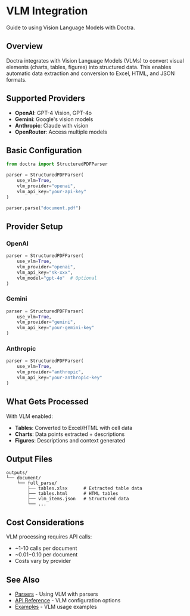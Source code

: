 # VLM Integration

Guide to using Vision Language Models with Doctra.

## Overview

Doctra integrates with Vision Language Models (VLMs) to convert visual elements (charts, tables, figures) into structured data. This enables automatic data extraction and conversion to Excel, HTML, and JSON formats.

## Supported Providers

- **OpenAI**: GPT-4 Vision, GPT-4o
- **Gemini**: Google's vision models
- **Anthropic**: Claude with vision
- **OpenRouter**: Access multiple models

## Basic Configuration

```python
from doctra import StructuredPDFParser

parser = StructuredPDFParser(
    use_vlm=True,
    vlm_provider="openai",
    vlm_api_key="your-api-key"
)

parser.parse("document.pdf")
```

## Provider Setup

### OpenAI

```python
parser = StructuredPDFParser(
    use_vlm=True,
    vlm_provider="openai",
    vlm_api_key="sk-xxx",
    vlm_model="gpt-4o"  # Optional
)
```

### Gemini

```python
parser = StructuredPDFParser(
    use_vlm=True,
    vlm_provider="gemini",
    vlm_api_key="your-gemini-key"
)
```

### Anthropic

```python
parser = StructuredPDFParser(
    use_vlm=True,
    vlm_provider="anthropic",
    vlm_api_key="your-anthropic-key"
)
```

## What Gets Processed

With VLM enabled:

- **Tables**: Converted to Excel/HTML with cell data
- **Charts**: Data points extracted + descriptions
- **Figures**: Descriptions and context generated

## Output Files

```
outputs/
└── document/
    └── full_parse/
        ├── tables.xlsx      # Extracted table data
        ├── tables.html      # HTML tables
        ├── vlm_items.json   # Structured data
        └── ...
```

## Cost Considerations

VLM processing requires API calls:

- ~1-10 calls per document
- ~$0.01-$0.10 per document
- Costs vary by provider

## See Also

- [Parsers](../parsers/structured-parser.md) - Using VLM with parsers
- [API Reference](../../api/parsers.md) - VLM configuration options
- [Examples](../../examples/basic-usage.md) - VLM usage examples


